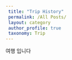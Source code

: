 ```yaml
---
 title: "Trip History"
 permalink: /All Posts/
 layout: category
 author_profile: true
 taxonomy: Trip
---
```


여행 입니다
